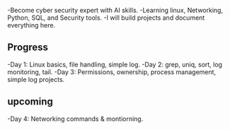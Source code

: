 -Become cyber security expert with AI skills.
-Learning linux, Networking, Python, SQL, and Security tools.
-I will build projects and document everything here.

## Progress 
-Day 1: Linux basics, file handling, simple log.
-Day 2: grep, uniq, sort, log monitoring, tail.
-Day 3: Permissions, ownership, process management, simple log projects.
## upcoming
-Day 4: Networking commands & montiorning.
